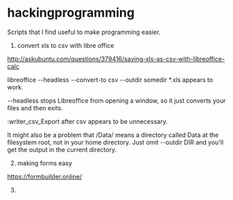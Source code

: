 # hackingprogramming

Scripts that I find useful to make programming easier.

1) convert xls to csv with libre office

http://askubuntu.com/questions/379416/saving-xls-as-csv-with-libreoffice-calc


libreoffice --headless --convert-to csv --outdir somedir *.xls appears to work.

--headless stops Libreoffice from opening a window, so it just converts your files and then exits.

:writer_csv_Export after csv appears to be unnecessary.

It might also be a problem that /Data/ means a directory called Data at the filesystem root, not in your home directory. Just omit --outdir DIR and you'll get the output in the current directory.




2) making forms easy

https://formbuilder.online/


3)
